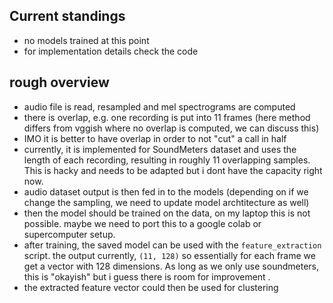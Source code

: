 ## Current standings

- no models trained at this point
- for implementation details check the code


## rough overview

- audio file is read, resampled and mel spectrograms are computed
- there is overlap, e.g. one recording is put into 11 frames (here method differs from vggish where no overlap is computed, we can discuss this)
- IMO it is better to have overlap in order to not "cut" a call in half
- currently, it is implemented for SoundMeters dataset and uses the length of each recording, resulting in roughly 11 overlapping samples. This is hacky and needs to be adapted but i dont have the capacity right now. 
- audio dataset output is then fed in to the models (depending on if we change the sampling, we need to update model archtitecture as well)
- then the model should be trained on the data, on my laptop this is not possible. maybe we need to port this to a google colab or supercomputer setup. 
- after training, the saved model can be used with the `feature_extraction` script. the output currently, `(11, 128)` so essentially for each frame we get a vector with 128 dimensions. As long as we only use soundmeters, this is "okayish" but i guess there is room for improvement .
- the extracted feature vector could then be used for clustering
